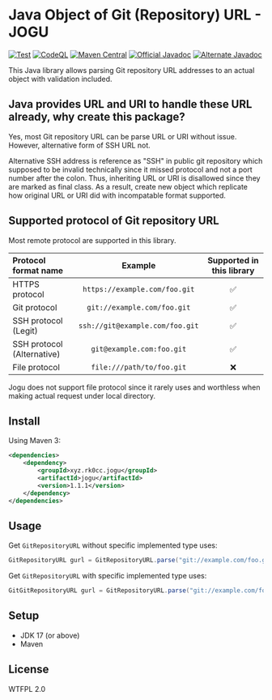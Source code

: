 # Java Object of Git (Repository) URL - JOGU

[![Test](https://github.com/rk0cc/jogu/actions/workflows/test.yml/badge.svg?branch=main)](https://github.com/rk0cc/jogu/actions/workflows/test.yml)
[![CodeQL](https://github.com/rk0cc/jogu/actions/workflows/codeql.yml/badge.svg?branch=main)](https://github.com/rk0cc/jogu/actions/workflows/codeql.yml)
[![Maven Central](https://img.shields.io/maven-central/v/xyz.rk0cc.jogu/jogu.svg?label=Maven%20Central)](https://search.maven.org/search?q=g:%22xyz.rk0cc.jogu%22%20AND%20a:%22jogu%22)
[![Official Javadoc](https://img.shields.io/badge/Official%20Javadoc-in%20osp.rk0cc.xyz-green)](https://osp.rk0cc.xyz/javadoc/jogu/jogu/1.1.0/)
[![Alternate Javadoc](https://javadoc.io/badge2/xyz.rk0cc.jogu/jogu/javadoc.svg)](https://javadoc.io/doc/xyz.rk0cc.jogu/jogu)

This Java library allows parsing Git repository URL addresses to an actual
object with validation included.

## Java provides URL and URI to handle these URL already, why create this package?

Yes, most Git repository URL can be parse URL or URI without issue. However, alternative form of SSH URL not.

Alternative SSH address is reference as "SSH" in public git repository which supposed to be invalid technically since it missed protocol and
not a port number after the colon. Thus, inheriting URL or URI is disallowed since they are marked as final class. As a result, create new object
which replicate how original URL or URI did with incompatable format supported.

## Supported protocol of Git repository URL

Most remote protocol are supported in this library.

| Protocol format name       |             Example             | Supported in this library |
|:---------------------------|:-------------------------------:|:-------------------------:|
| HTTPS protocol             |  `https://example.com/foo.git`  |    :white_check_mark:     |
| Git protocol               |   `git://example.com/foo.git`   |    :white_check_mark:     |
| SSH protocol (Legit)       | `ssh://git@example.com/foo.git` |    :white_check_mark:     |
| SSH protocol (Alternative) |    `git@example.com:foo.git`    |    :white_check_mark:     |
| File protocol              |    `file:///path/to/foo.git`    |            :x:            |

Jogu does not support file protocol since it rarely uses and worthless when making actual request under local directory.

## Install

Using Maven 3:

```xml
<dependencies>
    <dependency>
        <groupId>xyz.rk0cc.jogu</groupId>
        <artifactId>jogu</artifactId>
        <version>1.1.1</version>
    </dependency>
</dependencies>
```

## Usage

Get `GitRepositoryURL` without specific implemented type uses:

```java
GitRepositoryURL gurl = GitRepositoryURL.parse("git://example.com/foo.git");
```

Get `GitRepositoryURL` with specific implemented type uses:

```java
GitGitRepositoryURL gurl = GitRepositoryURL.parse("git://example.com/foo.git", GitGitRepositoryURL.class);
```

## Setup

* JDK 17 (or above)
* Maven

## License

WTFPL 2.0
